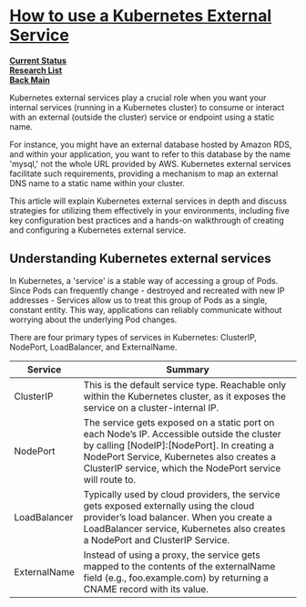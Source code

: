 # **[How to use a Kubernetes External Service](https://www.kubecost.com/kubernetes-best-practices/kubernetes-external-service/)**

**[Current Status](../../../../../development/status/weekly/current_status.md)**\
**[Research List](../../../../research_list.md)**\
**[Back Main](../../../../../README.md)**

Kubernetes external services play a crucial role when you want your internal services (running in a Kubernetes cluster) to consume or interact with an external (outside the cluster) service or endpoint using a static name.

For instance, you might have an external database hosted by Amazon RDS, and within your application, you want to refer to this database by the name 'mysql,' not the whole URL provided by AWS. Kubernetes external services facilitate such requirements, providing a mechanism to map an external DNS name to a static name within your cluster.

This article will explain Kubernetes external services in depth and discuss strategies for utilizing them effectively in your environments, including five key configuration best practices and a hands-on walkthrough of creating and configuring a Kubernetes external service.

## Understanding Kubernetes external services

In Kubernetes, a 'service' is a stable way of accessing a group of Pods. Since Pods can frequently change - destroyed and recreated with new IP addresses - Services allow us to treat this group of Pods as a single, constant entity. This way, applications can reliably communicate without worrying about the underlying Pod changes.

There are four primary types of services in Kubernetes: ClusterIP, NodePort, LoadBalancer, and ExternalName.

| Service      | Summary                                                                                                                                                                                                                                            |
|--------------|----------------------------------------------------------------------------------------------------------------------------------------------------------------------------------------------------------------------------------------------------|
| ClusterIP    | This is the default service type. Reachable only within the Kubernetes cluster, as it exposes the service on a cluster-internal IP.                                                                                                                |
| NodePort     | The service gets exposed on a static port on each Node’s IP. Accessible outside the cluster by calling [NodeIP]:[NodePort]. In creating a NodePort Service, Kubernetes also creates a ClusterIP service, which the NodePort service will route to. |
| LoadBalancer | Typically used by cloud providers, the service gets exposed externally using the cloud provider’s load balancer. When you create a LoadBalancer service, Kubernetes also creates a NodePort and ClusterIP Service.                                 |
| ExternalName | Instead of using a proxy, the service gets mapped to the contents of the externalName field (e.g., foo.example.com) by returning a CNAME record with its value.                                                                                    |
